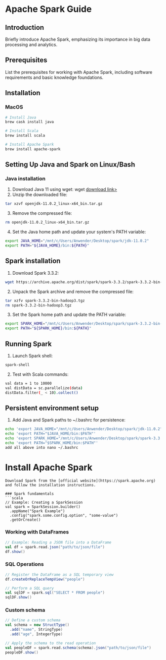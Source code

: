 # Apache Spark Guide

## Introduction

Briefly introduce Apache Spark, emphasizing its importance in big data processing and analytics.

## Prerequisites

List the prerequisites for working with Apache Spark, including software requirements and basic knowledge foundations.

## Installation

### MacOS

```bash
# Install Java
brew cask install java

# Install Scala
brew install scala

# Install Apache Spark
brew install apache-spark
```

## Setting Up Java and Spark on Linux/Bash
### Java installation
1. Download Java 11 using wget:
wget [download link>](https://jdk.java.net/archive/) 
2. Unzip the downloaded file:
```bash
tar xzvf openjdk-11.0.2_linux-x64_bin.tar.gz
```
3. Remove the compressed file:
```bash
rm openjdk-11.0.2_linux-x64_bin.tar.gz
```
4. Set the Java home path and update your system's PATH variable:
```bash
export JAVA_HOME="/mnt/c/Users/Anwender/Desktop/spark/jdk-11.0.2"
export PATH="${JAVA_HOME}/bin:${PATH}"
```
## Spark installation
1. Download Spark 3.3.2:
```bash
wget https://archive.apache.org/dist/spark/spark-3.3.2/spark-3.3.2-bin-hadoop3.tgz
```
2. Unpack the Spark archive and remove the compressed file:
```bash
tar xzfv spark-3.3.2-bin-hadoop3.tgz
rm spark-3.3.2-bin-hadoop3.tgz
```
3. Set the Spark home path and update the PATH variable:
```bash
export SPARK_HOME="/mnt/c/Users/Anwender/Desktop/spark/spark-3.3.2-bin-hadoop3"
export PATH="${SPARK_HOME}/bin:${PATH}"
```
## Running Spark
1. Launch Spark shell:
```bash
spark-shell
```
2. Test with Scala commands:
```bash
val data = 1 to 10000
val distData = sc.parallelize(data)
distData.filter(_ < 10).collect()
```
## Persistent environment setup
1. Add Java and Spark paths to ~/.bashrc for persistence:
```bash
echo 'export JAVA_HOME="/mnt/c/Users/Anwender/Desktop/spark/jdk-11.0.2"' 
echo 'export PATH="$JAVA_HOME/bin:$PATH"' 
echo 'export SPARK_HOME="/mnt/c/Users/Anwender/Desktop/spark/spark-3.3.2-bin-hadoop3"' 
echo 'export PATH="$SPARK_HOME/bin:$PATH"'
add all above into nano ~/.bashrc
```



# Install Apache Spark
```
Download Spark from the [official website](https://spark.apache.org) and follow the installation instructions.

### Spark fundamentals
```scala
// Example: Creating a SparkSession
val spark = SparkSession.builder()
  .appName("Spark Example")
  .config("spark.some.config.option", "some-value")
  .getOrCreate()
```
### Working with DataFrames
```scala
// Example: Reading a JSON file into a DataFrame
val df = spark.read.json("path/to/json/file")
df.show()
```
### SQL Operations
```scala
// Register the DataFrame as a SQL temporary view
df.createOrReplaceTempView("people")

// Perform a SQL query
val sqlDF = spark.sql("SELECT * FROM people")
sqlDF.show()
```
### Custom schema
```scala
// Define a custom schema
val schema = new StructType()
  .add("name", StringType)
  .add("age", IntegerType)

// Apply the schema to the read operation
val peopleDF = spark.read.schema(schema).json("path/to/json/file")
peopleDF.show()
```
